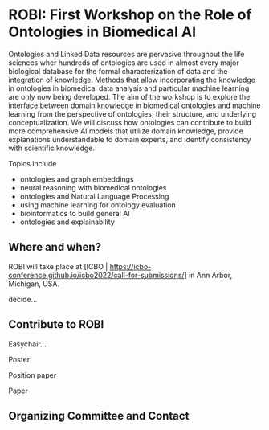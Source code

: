# ROBI: First Workshop on the Role of Ontologies in Biomedical AI

Ontologies and Linked Data resources are pervasive throughout the life sciences wher hundreds of ontologies are used in almost every major biological database for the formal characterization of data and the integration of knowledge. Methods that allow incorporating the knowledge in ontologies in biomedical data analysis and particular machine learning are only now being developed. The aim of the workshop is to explore the interface between domain knowledge in biomedical ontologies and machine learning from the perspective of ontologies, their structure, and underlying conceptualization. We will discuss how ontologies can contribute to build more comprehensive AI models that utilize domain knowledge, provide explanations understandable to domain experts, and identify consistency with scientific knowledge.

Topics include
* ontologies and graph embeddings
* neural reasoning with biomedical ontologies
* ontologies and Natural Language Processing
* using machine learning for ontology evaluation
* bioinformatics to build general AI
* ontologies and explainability

## Where and when?
ROBI will take place at [ICBO | https://icbo-conference.github.io/icbo2022/call-for-submissions/] in Ann Arbor, Michigan, USA.

decide...

## Contribute to ROBI

Easychair...

Poster

Position paper

Paper

## Organizing Committee and Contact
